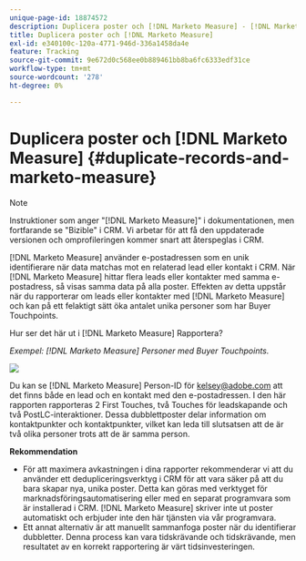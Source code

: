 ```yaml
---
unique-page-id: 18874572
description: Duplicera poster och [!DNL Marketo Measure] - [!DNL Marketo Measure]
title: Duplicera poster och [!DNL Marketo Measure]
exl-id: e340100c-120a-4771-946d-336a1458da4e
feature: Tracking
source-git-commit: 9e672d0c568ee0b889461bb8ba6fc6333edf31ce
workflow-type: tm+mt
source-wordcount: '278'
ht-degree: 0%

---
```


# Duplicera poster och [!DNL Marketo Measure] {#duplicate-records-and-marketo-measure}

>[!NOTE]
>
>Instruktioner som anger &quot;[!DNL Marketo Measure]&quot; i dokumentationen, men fortfarande se &quot;Bizible&quot; i CRM. Vi arbetar för att få den uppdaterade versionen och omprofileringen kommer snart att återspeglas i CRM.

[!DNL Marketo Measure] använder e-postadressen som en unik identifierare när data matchas mot en relaterad lead eller kontakt i CRM. När [!DNL Marketo Measure] hittar flera leads eller kontakter med samma e-postadress, så visas samma data på alla poster. Effekten av detta uppstår när du rapporterar om leads eller kontakter med [!DNL Marketo Measure] och kan på ett felaktigt sätt öka antalet unika personer som har Buyer Touchpoints.

Hur ser det här ut i [!DNL Marketo Measure] Rapportera?

_Exempel: [!DNL Marketo Measure] Personer med Buyer Touchpoints._

![](assets/1-1.png)

Du kan se [!DNL Marketo Measure] Person-ID för kelsey@adobe.com att det finns både en lead och en kontakt med den e-postadressen. I den här rapporten rapporteras 2 First Touches, två Touches för leadskapande och två PostLC-interaktioner. Dessa dubblettposter delar information om kontaktpunkter och kontaktpunkter, vilket kan leda till slutsatsen att de är två olika personer trots att de är samma person.

**Rekommendation**

* För att maximera avkastningen i dina rapporter rekommenderar vi att du använder ett dedupliceringsverktyg i CRM för att vara säker på att du bara skapar nya, unika poster. Detta kan göras med verktyget för marknadsföringsautomatisering eller med en separat programvara som är installerad i CRM. [!DNL Marketo Measure] skriver inte ut poster automatiskt och erbjuder inte den här tjänsten via vår programvara.
* Ett annat alternativ är att manuellt sammanfoga poster när du identifierar dubbletter. Denna process kan vara tidskrävande och tidskrävande, men resultatet av en korrekt rapportering är värt tidsinvesteringen.
